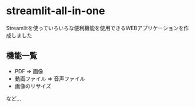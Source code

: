 # streamlit-all-in-one

Streamlitを使っていろいろな便利機能を使用できるWEBアプリケーションを作成しました

## 機能一覧

- PDF ⇒ 画像
- 動画ファイル ⇒ 音声ファイル
- 画像のリサイズ

など…
